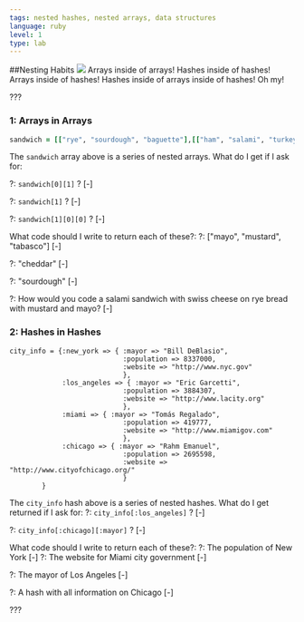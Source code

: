 ```yaml
---
tags: nested hashes, nested arrays, data structures
language: ruby
level: 1
type: lab
---
```

##Nesting Habits
<img src="https://s3.amazonaws.com/after-school-assets/nesting.jpg"> 
Arrays inside of arrays! Hashes inside of hashes! Arrays inside of hashes! Hashes inside of arrays inside of hashes! Oh my!

???
### 1: Arrays in Arrays
```ruby
sandwich = [["rye", "sourdough", "baguette"],[["ham", "salami", "turkey"],["swiss", "munster", "cheddar"]],["mayo", "mustard", "tabasco"]]
```
The `sandwich` array above is a series of nested arrays. What do I get if I ask for:

?: `sandwich[0][1]` ?
[-]

?: `sandwich[1]` ?
[-]

?: `sandwich[1][0][0]` ?
[-]

What code should I write to return each of these?:
?: ["mayo", "mustard", "tabasco"]
[-] 

?: "cheddar"
[-]

?: "sourdough"
[-]

?: How would you code a salami sandwich with swiss cheese on rye bread with mustard and mayo?
[-]

### 2: Hashes in Hashes
```
city_info = {:new_york => { :mayor => "Bill DeBlasio",
							:population => 8337000,
							:website => "http://www.nyc.gov"
							},
			 :los_angeles => { :mayor => "Eric Garcetti",
							:population => 3884307,
							:website => "http://www.lacity.org"
							},
			 :miami => { :mayor => "Tomás Regalado",
							:population => 419777,
							:website => "http://www.miamigov.com"
							},
			 :chicago => { :mayor => "Rahm Emanuel",
							:population => 2695598,
							:website => "http://www.cityofchicago.org/"
							}
		}
```
The `city_info` hash above is a series of nested hashes. What do I get returned if I ask for:
?: `city_info[:los_angeles]` ?
[-]

?: `city_info[:chicago][:mayor]` ?
[-]

What code should I write to return each of these?:
?: The population of New York
[-]
?: The website for Miami city government
[-]

?: The mayor of Los Angeles
[-]

?: A hash with all information on Chicago
[-]

???
